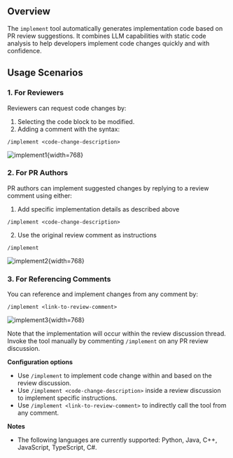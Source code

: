 ## Overview

The `implement` tool automatically generates implementation code based on PR review suggestions.
It combines LLM capabilities with static code analysis to help developers implement code changes quickly and with confidence.


## Usage Scenarios


### 1. For Reviewers

Reviewers can request code changes by: <br>
1. Selecting the code block to be modified. <br>
2. Adding a comment with the syntax: 
```
/implement <code-change-description>
```

![implement1](https://codium.ai/images/pr_agent/implement1.png){width=768}


### 2. For PR Authors

PR authors can implement suggested changes by replying to a review comment using either: <br>
1. Add specific implementation details as described above
```
/implement <code-change-description>
```
2. Use the original review comment as instructions
```
/implement
```

![implement2](https://codium.ai/images/pr_agent/implement2.png){width=768}


### 3. For Referencing Comments

You can reference and implement changes from any comment by:
```
/implement <link-to-review-comment>
```

![implement3](https://codium.ai/images/pr_agent/implement3.png){width=768}

Note that the implementation will occur within the review discussion thread.
Invoke the tool manually by commenting `/implement` on any PR review discussion.


**Configuration options** <br>
- Use `/implement` to implement code change within and based on the review discussion. <br>
- Use `/implement <code-change-description>` inside a review discussion to implement specific instructions. <br>
- Use `/implement <link-to-review-comment>` to indirectly call the tool from any comment. <br>

**Notes** <br>
- The following languages are currently supported: Python, Java, C++, JavaScript, TypeScript, C#.
